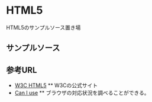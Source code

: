 # HTML5

HTML5のサンプルソース置き場

## サンプルソース



## 参考URL

* [W3C HTML5](https://www.w3.org/TR/html5/)
** W3Cの公式サイト
* [Can I use](http://caniuse.com/)
** ブラウザの対応状況を調べることができる。

